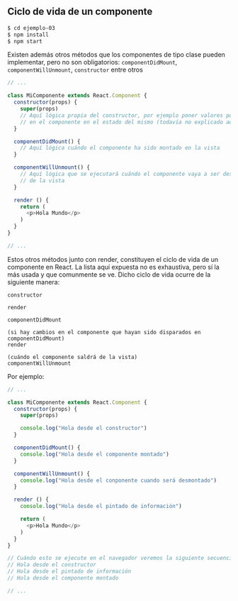 ## Ciclo de vida de un componente

```sh
$ cd ejemplo-03
$ npm install
$ npm start
```

Existen además otros métodos que los componentes de tipo clase pueden implementar,
pero no son obligatorios: `componentDidMount`, `componentWillUnmount`, `constructor`
entre otros

```js
// ...

class MiComponente extends React.Component {
  constructor(props) {
    super(props)
    // Aquí lógica propia del constructor, por ejemplo poner valores por defecto
    // en el componente en el estado del mismo (todavía no explicado aquí)
  }

  componentDidMount() {
    // Aquí lógica cuándo el componente ha sido montado en la vista
  }

  componentWillUnmount() {
    // Aquí lógica que se ejecutará cuándo el componente vaya a ser desmontado
    // de la vista
  }

  render () {
    return (
      <p>Hola Mundo</p>
    )
  }
}

// ...
```

Estos otros métodos junto con render, constituyen el ciclo de vida de un
componente en React. La lista aquí expuesta no es exhaustiva, pero sí la más
usada y que comunmente se ve. Dicho ciclo de vida ocurre de la siguiente manera:

```
constructor

render

componentDidMount

(si hay cambios en el componente que hayan sido disparados en componentDidMount)
render

(cuándo el componente saldrá de la vista)
componentWillUnmount
```

Por ejemplo:

```js
// ...

class MiComponente extends React.Component {
  constructor(props) {
    super(props)

    console.log("Hola desde el constructor")
  }

  componentDidMount() {
    console.log("Hola desde el componente montado")
  }

  componentWillUnmount() {
    console.log("Hola desde el conponente cuando será desmontado")
  }

  render () {
    console.log("Hola desde el pintado de información")

    return (
      <p>Hola Mundo</p>
    )
  }
}

// Cuándo esto se ejecute en el navegador veremos la siguiente secuencia:
// Hola desde el constructor
// Hola desde el pintado de información
// Hola desde el componente montado

// ...
```
